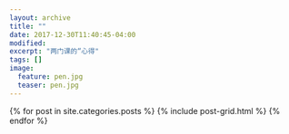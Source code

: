 ```yaml
---
layout: archive
title: ""
date: 2017-12-30T11:40:45-04:00
modified:
excerpt: "两门课的“心得"
tags: []
image: 
  feature: pen.jpg
  teaser: pen.jpg
---
```



<div class="tiles">
{% for post in site.categories.posts %}
  {% include post-grid.html %}
{% endfor %}
</div><!-- /.tiles 把所有categories 有 posts列出來-->